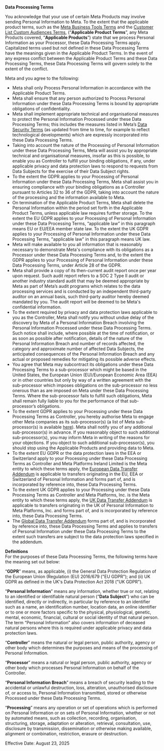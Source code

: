 **Data Processing Terms**

You acknowledge that your use of certain Meta Products may involve sending Personal Information to Meta. To the extent that the applicable product terms, such as the [Meta Business Tools Terms](https://www.facebook.com/legal/terms/businesstools) and the [Customer List Custom Audiences Terms](https://www.facebook.com/legal/terms/customaudience), (“**Applicable Product Terms**”, any Meta Products covered, “**Applicable Products**”) state that we process Personal Information as your Processor, these Data Processing Terms apply. Capitalized terms used but not defined in these Data Processing Terms have the meanings given in the Applicable Product Terms. In the event of any express conflict between the Applicable Product Terms and these Data Processing Terms, these Data Processing Terms will govern solely to the extent of the conflict.

Meta and you agree to the following:

*   Meta shall only Process Personal Information in accordance with the Applicable Product Terms.
*   Meta shall ensure that any person authorized to Process Personal Information under these Data Processing Terms is bound by appropriate obligations of confidentiality.
*   Meta shall implement appropriate technical and organisational measures to protect the Personal Information Processed under these Data Processing Terms; this includes the measures listed in Meta’s [Data Security Terms](https://www.facebook.com/legal/terms/data_security_terms) (as updated from time to time, for example to reflect technological developments) which are expressly incorporated into these Data Processing Terms.
*   Taking into account the nature of the Processing of Personal Information under these Data Processing Terms, Meta will assist you by appropriate technical and organisational measures, insofar as this is possible, to enable you as Controller to fulfill your binding obligations, if any, under applicable privacy and data protection laws to respond to requests from Data Subjects for the exercise of their Data Subject rights.
*   To the extent the GDPR applies to your Processing of Personal Information under these Data Processing Terms, Meta shall assist you in ensuring compliance with your binding obligations as a Controller pursuant to Articles 32 to 36 of the GDPR, taking into account the nature of the processing and the information available to Meta.
*   On termination of the Applicable Product Terms, Meta shall delete the Personal Information within the period set forth in the Applicable Product Terms, unless applicable law requires further storage. To the extent the EU GDPR applies to your Processing of Personal Information under these Data Processing Terms, “applicable law” in this paragraph means EU or EU/EEA member state law. To the extent the UK GDPR applies to your Processing of Personal Information under these Data Processing Terms, "applicable law" in this paragraph means UK law.
*   Meta will make available to you all information that is reasonably necessary to demonstrate Meta's compliance with its obligations as a Processor under these Data Processing Terms and, to the extent the GDPR applies to your Processing of Personal Information under these Data Processing Terms, under Article 28 of the GDPR.
*   Meta shall provide a copy of its then-current audit report once per year upon request. Such audit report refers to a SOC 2 Type II audit or another industry standard audit that may be deemed appropriate by Meta as part of Meta’s audit programs which relates to the data processing services and is conducted by an independent third-party auditor on an annual basis, such third-party auditor hereby deemed mandated by you. The audit report will be deemed to be Meta's confidential information.
*   To the extent required by privacy and data protection laws applicable to you as the Controller, Meta shall notify you without undue delay of the discovery by Meta of a Personal Information Breach involving the Personal Information Processed under these Data Processing Terms. Such notice shall include, where possible at the time of notification, or as soon as possible after notification, details of the nature of the Personal Information Breach and number of records affected, the category and approximate number of affected Data Subjects, the anticipated consequences of the Personal Information Breach and any actual or proposed remedies for mitigating its possible adverse effects.
*   You agree that Meta may subcontract its obligations under these Data Processing Terms to a sub-processor which might be based in the United States, the European Union (EU)/European Economic Area (EEA) or in other countries but only by way of a written agreement with the sub-processor which imposes obligations on the sub-processor no less onerous than as are imposed on Meta under these Data Processing Terms. Where the sub-processor fails to fulfill such obligations, Meta shall remain fully liable to you for the performance of that sub-processor’s obligations.
*   To the extent GDPR applies to your Processing under these Data Processing Terms as Controller, you hereby authorise Meta to engage other Meta companies as its sub-processor(s) (a list of Meta sub-processor(s) is available [here](https://facebook.com/legal/ads-subprocessors)). Meta shall notify you of any additional sub-processor(s) in advance. If you reasonably object to such additional sub-processor(s), you may inform Meta in writing of the reasons for your objections. If you object to such additional sub-processor(s), you should stop using the Applicable Products and providing data to Meta.
*   To the extent EU GDPR or the data protection laws in the EEA or Switzerland apply to your Processing under these Data Processing Terms as Controller and Meta Platforms Ireland Limited is the Meta entity to which these terms apply, the [European Data Transfer Addendum](https://www.facebook.com/legal/EU_data_transfer_addendum/update) is applicable to transfers originating in the EU, EEA or Switzerland of Personal Information and forms part of, and is incorporated by reference into, these Data Processing Terms.
*   To the extent UK GDPR applies to your Processing under these Data Processing Terms as Controller and Meta Platforms, Inc. is the Meta entity to which these terms apply, the [UK Data Transfer Addendum](https://www.facebook.com/legal/terms/UK_Data_Transfer_Addendum) is applicable to transfers originating in the UK of Personal Information to Meta Platforms, Inc. and forms part of, and is incorporated by reference into, these Data Processing Terms.
*   The [Global Data Transfer Addendum](https://www.facebook.com/legal/terms/Privacy/GDTA) forms part of, and is incorporated by reference into, these Data Processing Terms and applies to transfers of Personal Information under these Data Processing Terms to the extent such transfers are subject to the data protection laws specified in the addendum.

  
**Definitions**  
For the purposes of these Data Processing Terms, the following terms have the meaning set out below:  
  
“**GDPR**” means, as applicable, (i) the General Data Protection Regulation of the European Union (Regulation (EU) 2016/679 ("EU GDPR"); and (ii) UK GDPR as defined in the UK's Data Protection Act 2018 ("UK GDPR").  
  
"**Personal Information**” means any information, whether true or not, relating to an identified or identifiable natural person (“**Data Subject**”) who can be identified, directly or indirectly, in particular by reference to an identifier such as a name, an identification number, location data, an online identifier or to one or more factors specific to the physical, physiological, genetic, mental, economic, financial, cultural or social identity of that natural person. The term “Personal Information” also covers information of deceased natural persons where this is required under applicable privacy and data protection laws.  
  
“**Controller**” means the natural or legal person, public authority, agency or other body which determines the purposes and means of the processing of Personal Information.  
  
“**Processor**” means a natural or legal person, public authority, agency or other body which processes Personal Information on behalf of the Controller.  
  
“**Personal Information Breach**” means a breach of security leading to the accidental or unlawful destruction, loss, alteration, unauthorised disclosure of, or access to, Personal Information transmitted, stored or otherwise Processed under these Data Processing Terms.  
  
“**Processing**” means any operation or set of operations which is performed on Personal Information or on sets of Personal Information, whether or not by automated means, such as collection, recording, organisation, structuring, storage, adaptation or alteration, retrieval, consultation, use, disclosure by transmission, dissemination or otherwise making available, alignment or combination, restriction, erasure or destruction.  
  
  

Effective Date: August 23, 2025